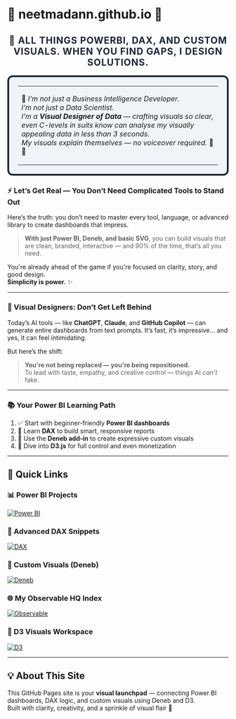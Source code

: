 <link rel="stylesheet" href="style.css">

# 🎀 neetmadann.github.io 🎀
<h2 align="center" style="color:#1b263b; letter-spacing:1px;">
🚀  ALL THINGS POWERBI, DAX, AND CUSTOM VISUALS.
  WHEN YOU FIND GAPS, I DESIGN SOLUTIONS.</h2>

<table width="100%" style="background-color:#f0f4f8; border: 4px solid #1b263b; padding: 20px; border-radius: 12px;">
<tr><td>

🌸 <em>
I’m not just a Business Intelligence Developer. <br>
I’m not just a Data Scientist. <br>
I’m a <strong>Visual Designer of Data</strong> — crafting visuals so clear, even C-levels in suits know can analyse my visually appealing data in less than 3 seconds. <br>
My visuals explain themselves — no voiceover required.
</em> 🎨✨

</td></tr>
</table>

### ⚡ Let’s Get Real — You Don’t Need Complicated Tools to Stand Out

Here’s the truth: you don’t need to master every tool, language, or advanced library to create dashboards that impress.

> **With just Power BI, Deneb, and basic SVG**, you can build visuals that are clean, branded, interactive — and 90% of the time, that’s all you need.

You're already ahead of the game if you're focused on clarity, story, and good design.  
**Simplicity is power.** ✨

---

### 🎯 Visual Designers: Don’t Get Left Behind

Today’s AI tools — like **ChatGPT**, **Claude**, and **GitHub Copilot** — can generate entire dashboards from text prompts. It’s fast, it’s impressive… and yes, it can feel intimidating.

But here’s the shift:

> **You're not being replaced — you're being repositioned.**  
To lead with taste, empathy, and creative control — things AI *can’t* fake.

---

### 📚 Your Power BI Learning Path

1. ✅ Start with beginner-friendly **Power BI dashboards**  
2. 🔧 Learn **DAX** to build smart, responsive reports  
3. 🎨 Use the **Deneb add-in** to create expressive custom visuals  
4. 🧪 Dive into **D3.js** for full control and even monetization

---

## 🌈 Quick Links

### 📊 Power BI Projects  
[![Power BI](https://img.shields.io/badge/View%20Power%20BI%20Folder-Dashboards%20%26%20Templates-orange?style=for-the-badge&logo=powerbi)](https://github.com/neetmadann/neetmadann.github.io/tree/main/PowerBI)

### 🧠 Advanced DAX Snippets  
[![DAX](https://img.shields.io/badge/Explore%20DAX%20Logic-Hard%20Level%20Equations-yellow?style=for-the-badge&logo=dynamics365)](https://github.com/neetmadann/neetmadann.github.io/tree/main/DAX)

### 🎨 Custom Visuals (Deneb)  
[![Deneb](https://img.shields.io/badge/Deneb%20Reports-Vega--Lite%20Visuals-blueviolet?style=for-the-badge&logo=vega)](https://github.com/neetmadann/neetmadann.github.io/tree/main/Deneb)

### 🌐 My Observable HQ Index  
[![Observable](https://img.shields.io/badge/Visit%20Observable%20HQ-Main%20Index-ff69b4?style=for-the-badge&logo=observable)](https://observablehq.com/@neetmadan)

### 🌳 D3 Visuals Workspace  
[![D3](https://img.shields.io/badge/Explore%20D3.js%20Work-D3%20Custom%20Visuals-green?style=for-the-badge&logo=d3.js)](https://observablehq.com/collection/@neetmadan/d3-custom-visuals)

---

## 💡 About This Site

This GitHub Pages site is your **visual launchpad** — connecting Power BI dashboards, DAX logic, and custom visuals using Deneb and D3.  
Built with clarity, creativity, and a sprinkle of visual flair 💫
